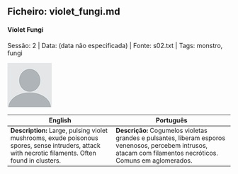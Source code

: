 ## Ficheiro: violet_fungi.md

#### Violet Fungi

Sessão: 2 | Data: (data não especificada) | Fonte: s02.txt | Tags: monstro, fungi

![Violet Fungi](blank.png)

| English | Português |
|---------|-----------|
| **Description:** Large, pulsing violet mushrooms, exude poisonous spores, sense intruders, attack with necrotic filaments. Often found in clusters. | **Descrição:** Cogumelos violetas grandes e pulsantes, liberam esporos venenosos, percebem intrusos, atacam com filamentos necróticos. Comuns em aglomerados. |


























